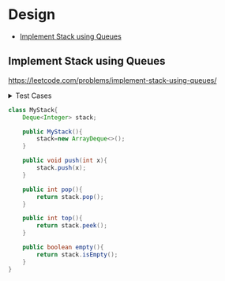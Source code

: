 # Design

+ [Implement Stack using Queues](#implement-stack-using-queues)


## Implement Stack using Queues

https://leetcode.com/problems/implement-stack-using-queues/

<details><summary>Test Cases</summary>

``` java
class TestMyStack{
    
}
```

</details>


```java
class MyStack{
    Deque<Integer> stack;

    public MyStack(){
        stack=new ArrayDeque<>();
    }

    public void push(int x){
        stack.push(x);
    }

    public int pop(){
        return stack.pop();
    }

    public int top(){
        return stack.peek();
    }

    public boolean empty(){
        return stack.isEmpty();
    }
}
```